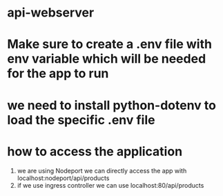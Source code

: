 # api-webserver
# Make sure to create a .env file with env variable which will be needed for the app to run
# we need to install python-dotenv to load the specific .env file 
# how to access the application 
1. we are using Nodeport we can directly access the app with localhost:nodeport/api/products
2. if we use ingress controller we can use localhost:80/api/products